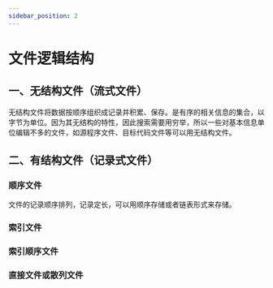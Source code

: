 ```yaml
---
sidebar_position: 2
---
```

# 文件逻辑结构

## 一、无结构文件（流式文件）
无结构文件将数据按顺序组织成记录并积累、保存。是有序的相关信息的集合，以字节为单位。因为其无结构的特性，因此搜索需要用穷举，所以一些对基本信息单位编辑不多的文件，如源程序文件、目标代码文件等可以用无结构文件。
## 二、有结构文件（记录式文件）



### 顺序文件

文件的记录顺序排列，记录定长，可以用顺序存储或者链表形式来存储。

### 索引文件

### 索引顺序文件

### 直接文件或散列文件
